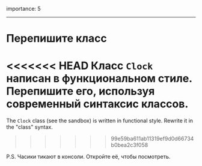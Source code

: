 importance: 5

---

# Перепишите класс

<<<<<<< HEAD
Класс `Clock` написан в функциональном стиле. Перепишите его, используя современный синтаксис классов.
=======
The `Clock` class (see the sandbox) is written in functional style. Rewrite it in the "class" syntax.
>>>>>>> 99e59ba611ab11319ef9d0d66734b0bea2c3f058

P.S. Часики тикают в консоли. Откройте её, чтобы посмотреть.
